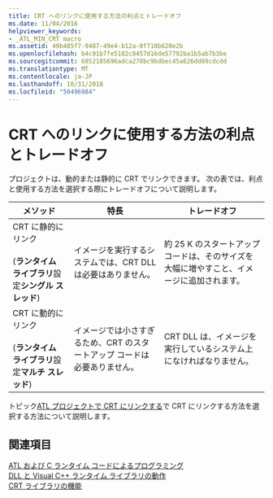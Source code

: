 ```yaml
---
title: CRT へのリンクに使用する方法の利点とトレードオフ
ms.date: 11/04/2016
helpviewer_keywords:
- _ATL_MIN_CRT macro
ms.assetid: 49b485f7-9487-49e4-b12a-0f710b620e2b
ms.openlocfilehash: b4c91b7fe5182c8457d16de57792ba1b5ab7b3be
ms.sourcegitcommit: 6052185696adca270bc9bdbec45a626dd89cdcdd
ms.translationtype: MT
ms.contentlocale: ja-JP
ms.lasthandoff: 10/31/2018
ms.locfileid: "50496984"
---
```

# <a name="benefits-and-tradeoffs-of-the-method-used-to-link-to-the-crt"></a>CRT へのリンクに使用する方法の利点とトレードオフ

プロジェクトは、動的または静的に CRT でリンクできます。 次の表では、利点と使用する方法を選択する際にトレードオフについて説明します。

|メソッド|特長|トレードオフ|
|------------|-------------|--------------|
|CRT に静的にリンク<br /><br /> (**ランタイム ライブラリ**設定**シングル スレッド**)|イメージを実行するシステムでは、CRT DLL は必要はありません。|約 25 K のスタートアップ コードは、そのサイズを大幅に増やすこと、イメージに追加されます。|
|CRT に動的にリンク<br /><br /> (**ランタイム ライブラリ**設定**マルチ スレッド**)|イメージでは小さすぎるため、CRT のスタートアップ コードは必要ありません。|CRT DLL は、イメージを実行しているシステム上になければなりません。|

トピック[ATL プロジェクトで CRT にリンクする](../atl/linking-to-the-crt-in-your-atl-project.md)で CRT にリンクする方法を選択する方法について説明します。

## <a name="see-also"></a>関連項目

[ATL および C ランタイム コードによるプログラミング](../atl/programming-with-atl-and-c-run-time-code.md)<br/>
[DLL と Visual C++ ランタイム ライブラリの動作](../build/run-time-library-behavior.md)<br/>
[CRT ライブラリの機能](../c-runtime-library/crt-library-features.md)

